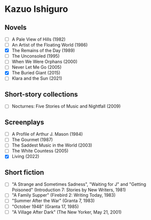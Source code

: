 # Kazuo Ishiguro

## Novels
- [ ] A Pale View of Hills (1982)
- [ ] An Artist of the Floating World (1986)
- [x] The Remains of the Day (1989)
- [ ] The Unconsoled (1995)
- [ ] When We Were Orphans (2000)
- [ ] Never Let Me Go (2005)
- [x] The Buried Giant (2015)
- [ ] Klara and the Sun (2021)

## Short-story collections
- [ ] Nocturnes: Five Stories of Music and Nightfall (2009)

## Screenplays
- [ ] A Profile of Arthur J. Mason (1984)
- [ ] The Gourmet (1987)
- [ ] The Saddest Music in the World (2003)
- [ ] The White Countess (2005)
- [x] Living (2022)

## Short fiction
- [ ] "A Strange and Sometimes Sadness", "Waiting for J" and "Getting Poisoned" (Introduction 7: Stories by New Writers, 1981)
- [ ] "A Family Supper" (Firebird 2: Writing Today, 1983)
- [ ] "Summer After the War" (Granta 7, 1983)
- [ ] "October 1948" (Granta 17, 1985)
- [ ] "A Village After Dark" (The New Yorker, May 21, 2001)
